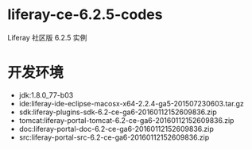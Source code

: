 # liferay-ce-6.2.5-codes
Liferay 社区版 6.2.5 实例

# 开发环境
* jdk:1.8.0_77-b03
* ide:liferay-ide-eclipse-macosx-x64-2.2.4-ga5-201507230603.tar.gz
* sdk:liferay-plugins-sdk-6.2-ce-ga6-20160112152609836.zip
* tomcat:liferay-portal-tomcat-6.2-ce-ga6-20160112152609836.zip
* doc:liferay-portal-doc-6.2-ce-ga6-20160112152609836.zip
* src:liferay-portal-src-6.2-ce-ga6-20160112152609836.zip
